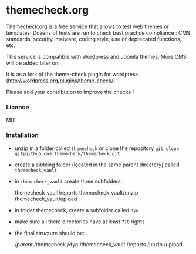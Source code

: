 # themecheck.org

Themecheck.org is a free service that allows to test web themes or templates.
Dozens of tests are run to check best practice compliance : CMS standards, security, malware, coding style, use of deprecated functions, etc.

This service is compatible with Wordpress and Joomla themes. More CMS will be added later on.

It is as a fork of the theme-check plugin for wordpress (http://wordpress.org/plugins/theme-check/).

Please add your contribution to improve the checks !

### License 

MIT


### Installation 

 * unzip in a folder called `themecheck` or clone the repository `git clone git@github.com:themecheck/themecheck.git`
 * create a sibbling folder (located in the same parent directory) called `themecheck_vault`
 * in `themecheck_vault` create three subfolders:

    themecheck_vault/reports
    themecheck_vault/unzip
    themecheck_vault/upload

 * in folder themecheck, create a subfolder called `dyn`

 * make sure all there directories have at least `770` rights

 * the final structure should be:

    /*parent*
    /themecheck
        /dyn
    /themecheck_vault
        /reports
        /unzip
        /upload
